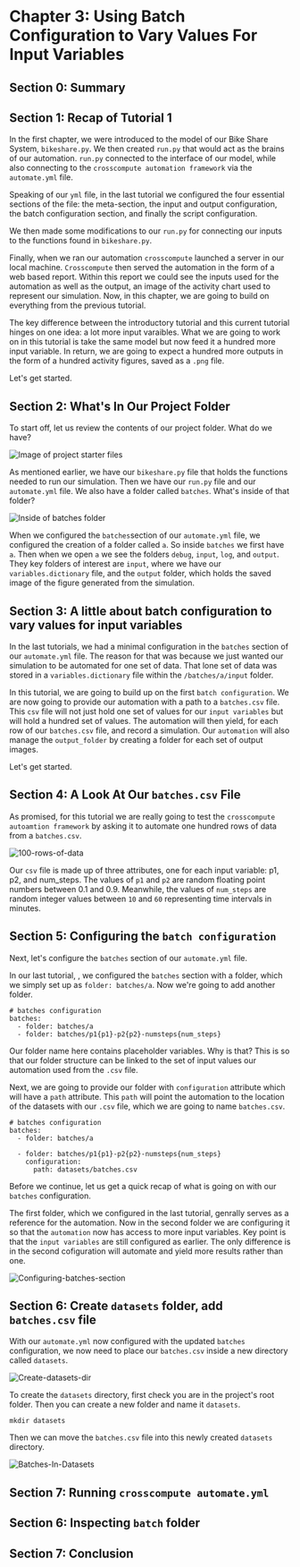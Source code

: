 # Chapter 3: Using Batch Configuration to Vary Values For Input Variables

## Section 0: Summary

## Section 1: Recap of Tutorial 1

In the first chapter, we were introduced to the model of our Bike Share System, ```bikeshare.py```.  We then created ```run.py``` that would act as the brains of our automation.  ```run.py``` connected to the interface of our model, while also connecting to the ```crosscompute automation framework``` via the ```automate.yml``` file. 

Speaking of our ```yml``` file, in the last tutorial we configured the four essential sections of the file: the meta-section, the input and output configuration, the batch configuration section, and finally the script configuration. 

We then made some modifications to our ```run.py``` for connecting our inputs to the functions found in ```bikeshare.py```.  

Finally, when we ran our automation ```crosscompute``` launched a server in our local machine.  ```Crosscompute``` then served the automation in the form of a web based report.  Within this report we could see the inputs used for the automation as well as the output, an image of the activity chart used to represent our simulation. Now, in this chapter, we are going to build on everything from the previous tutorial.  

The key difference between the introductory tutorial and this current tutorial hinges on one idea: a lot more input varaibles.  What we are going to work on in this tutorial is take the same model but now feed it a hundred more input variable.  In return, we are going to expect a hundred more outputs in the form of a hundred activity figures, saved as a ```.png``` file.    

Let's get started.

## Section 2: What's In Our Project Folder

To start off, let us review the contents of our project folder.  What do we have?

![Image of project starter files](/assets/imgs/Ch3Start.png "Project starter files")

As mentioned earlier, we have our ```bikeshare.py``` file that holds the functions needed to run our simulation.  Then we have our ```run.py``` file and our ```automate.yml``` file. We also have a folder called ```batches```.  What's inside of that folder?

![Inside of batches folder](/assets/gifs/ch301.gif "Inside of batches")

When we configured the ```batches```section of our ```automate.yml``` file, we configured the creation of a folder called ```a```.  So inside ```batches``` we first have ```a```.  Then when we open ```a``` we see the folders ```debug```, ```input```, ```log```, and ```output```.  They key folders of interest are ```input```, where we have our ```variables.dictionary``` file, and the ```output``` folder, which holds the saved image of the figure generated from the simulation.

## Section 3: A little about batch configuration to vary values for input variables

In the last tutorials, we had a minimal configuration in the ```batches``` section of our ```automate.yml``` file.  The reason for that was because we just wanted our simulation to be automated for one set of data. That lone set of data was stored in a ```variables.dictionary``` file within the ```/batches/a/input``` folder. 

In this tutorial, we are going to build up on the first ```batch configuration```.  We are now going to provide our automation with a path to a ```batches.csv``` file. This ```csv``` file will not just hold one set of values for our ```input variables``` but will hold a hundred set of values. The automation will then yield, for each row of our ```batches.csv``` file, and record a simulation. Our ```automation``` will also manage the ```output_folder``` by creating a folder for each set of output images.

Let's get started.
## Section 4: A Look At Our ```batches.csv``` File

As promised, for this tutorial we are really going to test the ```crosscompute autoamtion framework``` by asking it to automate one hundred rows of data from a ```batches.csv```.  

![100-rows-of-data](/assets/gifs/100-batches-csv.gif "100-rows-of-data")

Our ```csv``` file is made up of three attributes, one for each input variable: p1, p2, and num_steps.  The values of ```p1``` and ```p2``` are random floating point numbers between 0.1 and 0.9.  Meanwhile, the values of ```num_steps``` are random integer values between ```10``` and ```60``` representing time intervals in minutes.

## Section 5: Configuring the ```batch configuration```

Next, let's configure the ```batches``` section of our ```automate.yml``` file.  

In our last tutorial, [](), we configured the ```batches``` section with a folder, which we simply set up as ```folder: batches/a```.  Now we're going to add another folder.

    # batches configuration
    batches:
      - folder: batches/a
      - folder: batches/p1{p1}-p2{p2}-numsteps{num_steps}

Our folder name here contains placeholder variables.  Why is that?  This is so that our folder structure can be linked to the set of input values our automation used from the ```.csv``` file.  

Next, we are going to provide our folder with ```configuration``` attribute which will have a ```path``` attribute. This ```path``` will point the automation to the location of the datasets with our ```.csv``` file, which we are going to name ```batches.csv```.

    # batches configuration
    batches:
      - folder: batches/a
    
      - folder: batches/p1{p1}-p2{p2}-numsteps{num_steps}
        configuration:
          path: datasets/batches.csv

Before we continue, let us get a quick recap of what is going on with our ```batches``` configuration.  

The first folder, which we configured in the last tutorial, genrally serves as a reference for the automation.  Now in the second folder we are configuring it so that the ```automation``` now has access to more input variables. Key point is that the ```input variables``` are still configured as earlier. The only difference is in the second cofiguration will automate and yield more results rather than one.

![Configuring-batches-section](/assets/gifs/3-batchescongfig.gif "Configuring batches section")

## Section 6: Create ```datasets``` folder, add ```batches.csv``` file

With our ```automate.yml``` now configured with the updated ```batches``` configuration, we now need to place our ```batches.csv``` inside a new directory called ```datasets```.

![Create-datasets-dir](/assets/gifs/3-mkdirdatasets.gif "Create datasets dir")

To create the ```datasets``` directory, first check you are in the project's root folder. Then you can create a new folder and name it ```datasets```.  

    mkdir datasets

Then we can move the ```batches.csv``` file into this newly created ```datasets``` directory.

![Batches-In-Datasets](/assets/imgs/batchesInDatasets.png "image of batche.csv inside datasets directory")

## Section 7: Running ```crosscompute automate.yml```

## Section 6: Inspecting ```batch``` folder

## Section 7: Conclusion